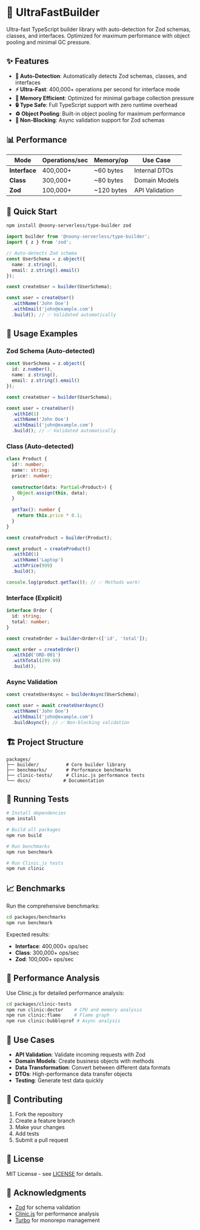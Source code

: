 # 🚀 UltraFastBuilder

Ultra-fast TypeScript builder library with auto-detection for Zod schemas, classes, and interfaces. Optimized for maximum performance with object pooling and minimal GC pressure.

## ✨ Features

- **🎯 Auto-Detection**: Automatically detects Zod schemas, classes, and interfaces
- **⚡ Ultra-Fast**: 400,000+ operations per second for interface mode
- **🧠 Memory Efficient**: Optimized for minimal garbage collection pressure
- **🔒 Type Safe**: Full TypeScript support with zero runtime overhead
- **♻️ Object Pooling**: Built-in object pooling for maximum performance
- **🚫 Non-Blocking**: Async validation support for Zod schemas

## 📊 Performance

| Mode | Operations/sec | Memory/op | Use Case |
|------|----------------|-----------|----------|
| **Interface** | 400,000+ | ~60 bytes | Internal DTOs |
| **Class** | 300,000+ | ~80 bytes | Domain Models |
| **Zod** | 100,000+ | ~120 bytes | API Validation |

## 🚀 Quick Start

```bash
npm install @noony-serverless/type-builder zod
```

```typescript
import builder from '@noony-serverless/type-builder';
import { z } from 'zod';

// Auto-detects Zod schema
const UserSchema = z.object({
  name: z.string(),
  email: z.string().email()
});

const createUser = builder(UserSchema);

const user = createUser()
  .withName('John Doe')
  .withEmail('john@example.com')
  .build(); // ✅ Validated automatically
```

## 🎯 Usage Examples

### Zod Schema (Auto-detected)
```typescript
const UserSchema = z.object({
  id: z.number(),
  name: z.string(),
  email: z.string().email()
});

const createUser = builder(UserSchema);

const user = createUser()
  .withId(1)
  .withName('John Doe')
  .withEmail('john@example.com')
  .build(); // ✅ Validated automatically
```

### Class (Auto-detected)
```typescript
class Product {
  id!: number;
  name!: string;
  price!: number;
  
  constructor(data: Partial<Product>) {
    Object.assign(this, data);
  }
  
  getTax(): number {
    return this.price * 0.1;
  }
}

const createProduct = builder(Product);

const product = createProduct()
  .withId(1)
  .withName('Laptop')
  .withPrice(999)
  .build();

console.log(product.getTax()); // ✅ Methods work!
```

### Interface (Explicit)
```typescript
interface Order {
  id: string;
  total: number;
}

const createOrder = builder<Order>(['id', 'total']);

const order = createOrder()
  .withId('ORD-001')
  .withTotal(299.99)
  .build();
```

### Async Validation
```typescript
const createUserAsync = builderAsync(UserSchema);

const user = await createUserAsync()
  .withName('John Doe')
  .withEmail('john@example.com')
  .buildAsync(); // ✅ Non-blocking validation
```

## 🏗️ Project Structure

```
packages/
├── builder/          # Core builder library
├── benchmarks/       # Performance benchmarks
├── clinic-tests/     # Clinic.js performance tests
└── docs/            # Documentation
```

## 🧪 Running Tests

```bash
# Install dependencies
npm install

# Build all packages
npm run build

# Run benchmarks
npm run benchmark

# Run Clinic.js tests
npm run clinic
```

## 📈 Benchmarks

Run the comprehensive benchmarks:

```bash
cd packages/benchmarks
npm run benchmark
```

Expected results:
- **Interface**: 400,000+ ops/sec
- **Class**: 300,000+ ops/sec
- **Zod**: 100,000+ ops/sec

## 🔬 Performance Analysis

Use Clinic.js for detailed performance analysis:

```bash
cd packages/clinic-tests
npm run clinic:doctor    # CPU and memory analysis
npm run clinic:flame     # Flame graph
npm run clinic:bubbleprof # Async analysis
```

## 🎨 Use Cases

- **API Validation**: Validate incoming requests with Zod
- **Domain Models**: Create business objects with methods
- **Data Transformation**: Convert between different data formats
- **DTOs**: High-performance data transfer objects
- **Testing**: Generate test data quickly

## 🤝 Contributing

1. Fork the repository
2. Create a feature branch
3. Make your changes
4. Add tests
5. Submit a pull request

## 📄 License

MIT License - see [LICENSE](LICENSE) for details.

## 🙏 Acknowledgments

- [Zod](https://github.com/colinhacks/zod) for schema validation
- [Clinic.js](https://clinicjs.org/) for performance analysis
- [Turbo](https://turbo.build/) for monorepo management
